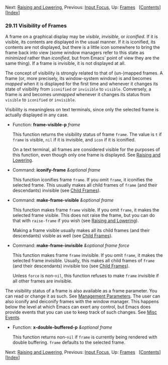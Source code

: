 

Next: [Raising and Lowering](Raising-and-Lowering.html), Previous: [Input Focus](Input-Focus.html), Up: [Frames](Frames.html)   \[[Contents](index.html#SEC_Contents "Table of contents")]\[[Index](Index.html "Index")]

### 29.11 Visibility of Frames

A frame on a graphical display may be *visible*, *invisible*, or *iconified*. If it is visible, its contents are displayed in the usual manner. If it is iconified, its contents are not displayed, but there is a little icon somewhere to bring the frame back into view (some window managers refer to this state as *minimized* rather than *iconified*, but from Emacs’ point of view they are the same thing). If a frame is invisible, it is not displayed at all.

The concept of visibility is strongly related to that of (un-)mapped frames. A frame (or, more precisely, its window-system window) is and becomes *mapped* when it is displayed for the first time and whenever it changes its state of visibility from `iconified` or `invisible` to `visible`. Conversely, a frame is and becomes *unmapped* whenever it changes its status from `visible` to `iconified` or `invisible`.

Visibility is meaningless on text terminals, since only the selected frame is actually displayed in any case.

*   Function: **frame-visible-p** *frame*

    This function returns the visibility status of frame `frame`. The value is `t` if `frame` is visible, `nil` if it is invisible, and `icon` if it is iconified.

    On a text terminal, all frames are considered visible for the purposes of this function, even though only one frame is displayed. See [Raising and Lowering](Raising-and-Lowering.html).

<!---->

*   Command: **iconify-frame** *\&optional frame*

    This function iconifies frame `frame`. If you omit `frame`, it iconifies the selected frame. This usually makes all child frames of `frame` (and their descendants) invisible (see [Child Frames](Child-Frames.html)).

<!---->

*   Command: **make-frame-visible** *\&optional frame*

    This function makes frame `frame` visible. If you omit `frame`, it makes the selected frame visible. This does not raise the frame, but you can do that with `raise-frame` if you wish (see [Raising and Lowering](Raising-and-Lowering.html)).

    Making a frame visible usually makes all its child frames (and their descendants) visible as well (see [Child Frames](Child-Frames.html)).

<!---->

*   Command: **make-frame-invisible** *\&optional frame force*

    This function makes frame `frame` invisible. If you omit `frame`, it makes the selected frame invisible. Usually, this makes all child frames of `frame` (and their descendants) invisible too (see [Child Frames](Child-Frames.html)).

    Unless `force` is non-`nil`, this function refuses to make `frame` invisible if all other frames are invisible.

The visibility status of a frame is also available as a frame parameter. You can read or change it as such. See [Management Parameters](Management-Parameters.html). The user can also iconify and deiconify frames with the window manager. This happens below the level at which Emacs can exert any control, but Emacs does provide events that you can use to keep track of such changes. See [Misc Events](Misc-Events.html).

*   Function: **x-double-buffered-p** *\&optional frame*

    This function returns non-`nil` if `frame` is currently being rendered with double buffering. `frame` defaults to the selected frame.

Next: [Raising and Lowering](Raising-and-Lowering.html), Previous: [Input Focus](Input-Focus.html), Up: [Frames](Frames.html)   \[[Contents](index.html#SEC_Contents "Table of contents")]\[[Index](Index.html "Index")]
